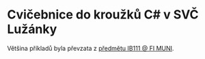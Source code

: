 # Cvičebnice do kroužků C# v SVČ Lužánky

Většina příkladů byla převzata z [předmětu IB111 @ FI
MUNI](http://www.fi.muni.cz/IB111).
